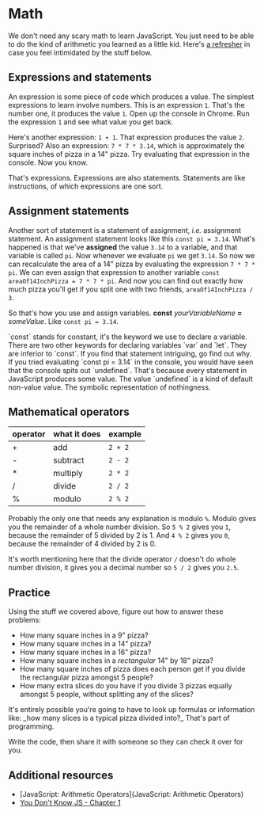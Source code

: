 # Math

We don't need any scary math to learn JavaScript. You just need to be able to do the kind of arithmetic you learned as a little kid. Here's [a refresher](http://www.themathpage.com/arith/arithmetic.htm) in case you feel intimidated by the stuff below.

## Expressions and statements

An expression is some piece of code which produces a value. The simplest expressions to learn involve numbers. This is an expression `1`. That's the number one, it produces the value `1`. Open up the console in Chrome. Run the expression `1` and see what value you get back.

Here's another expression: `1 + 1`. That expression produces the value `2`. Surprised? Also an expression: `7 * 7 * 3.14`, which is approximately the square inches of pizza in a 14" pizza. Try evaluating that expression in the console. Now you know.

That's expressions. Expressions are also statements. Statements are like instructions, of which expressions are one sort.

## Assignment statements

Another sort of statement is a statement of assignment, _i.e._ assignment statement.
An assignment statement looks like this `const pi = 3.14`.
What's happened is that we've **assigned** the value `3.14` to a variable, and that variable is called `pi`. Now whenever we evaluate `pi` we get `3.14`. So now we can recalculate the area of a 14" pizza by evaluating the expression `7 * 7 * pi`. We can even assign that expression to another variable `const areaOf14InchPizza = 7 * 7 * pi`. And now you can find out exactly how much pizza you'll get if you split one with two friends, `areaOf14InchPizza / 3`.

So that's how you use and assign variables. **const** _yourVariableName_ **=** _someValue_. Like `const pi = 3.14`.

<aside>
`const` stands for constant, it's the keyword we use to declare a variable. There are two other keywords for declaring variables `var` and `let`. They are inferior to `const`. If you find that statement intriguing, go find out why.
</aside>

<aside>
If you tried evaluating `const pi = 3.14` in the console, you would have seen that the console spits out `undefined`. That's because every statement in JavaScript produces some value. The value `undefined` is a kind of default non-value value. The symbolic representation of nothingness.
</aside>

## Mathematical operators
| operator | what it does | example |
|---|---|---|
| + | add | `2 + 2` |
| - | subtract | `2 - 2` |
| * | multiply | `2 * 2` |
| / | divide | `2 / 2` |
| % | modulo | `2 % 2` |

Probably the only one that needs any explanation is modulo `%`. Modulo gives you the remainder of a whole number division. So `5 % 2` gives you `1`, because the remainder of 5 divided by 2 is 1. And `4 % 2` gives you `0`, because the remainder of 4 divided by 2 is 0.

It's worth mentioning here that the divide operator `/` doesn't do whole number division, it gives you a decimal number so `5 / 2` gives you `2.5`.

## Practice

Using the stuff we covered above, figure out how to answer these problems:

- How many square inches in a 9" pizza?
- How many square inches in a 14" pizza?
- How many square inches in a 16" pizza?
- How many square inches in a *rectangular* 14" by 18" pizza?
- How many square inches of pizza does each person get if you divide the rectangular pizza amongst 5 people?
- How many extra slices do you have if you divide 3 pizzas equally amongst 5 people, without splitting any of the slices?

<aside>
It's entirely possible you're going to have to look up formulas or information like: _how many slices is a typical pizza divided into?_ That's part of programming.
</aside>

Write the code, then share it with someone so they can check it over for you.

## Additional resources
- [JavaScript: Arithmetic Operators](JavaScript: Arithmetic Operators)
- [You Don't Know JS - Chapter 1](https://github.com/getify/You-Dont-Know-JS/blob/master/up%20%26%20going/ch1.md)
